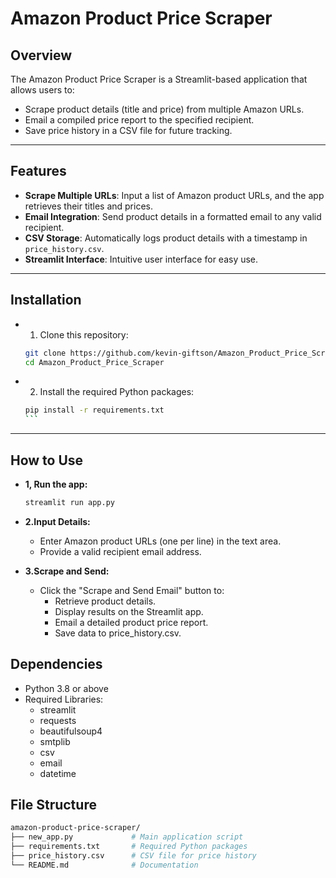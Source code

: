 # Amazon Product Price Scraper

## **Overview**
The Amazon Product Price Scraper is a Streamlit-based application that allows users to:
- Scrape product details (title and price) from multiple Amazon URLs.
- Email a compiled price report to the specified recipient.
- Save price history in a CSV file for future tracking.

---

## **Features**
- **Scrape Multiple URLs**: Input a list of Amazon product URLs, and the app retrieves their titles and prices.
- **Email Integration**: Send product details in a formatted email to any valid recipient.
- **CSV Storage**: Automatically logs product details with a timestamp in `price_history.csv`.
- **Streamlit Interface**: Intuitive user interface for easy use.

---

## **Installation**
- 1. Clone this repository:
   ```bash
   git clone https://github.com/kevin-giftson/Amazon_Product_Price_Scraper.git
   cd Amazon_Product_Price_Scraper
   ```
- 2. Install the required Python packages:
  ````bash
  pip install -r requirements.txt
  ```
---

## **How to Use**

- **1, Run the app:**
  ```bash
  streamlit run app.py
  ```
- **2.Input Details:**
  - Enter Amazon product URLs (one per line) in the text area.
  - Provide a valid recipient email address.

- **3.Scrape and Send:**
  - Click the "Scrape and Send Email" button to:
    - Retrieve product details.
    - Display results on the Streamlit app.
    - Email a detailed product price report.
    - Save data to price_history.csv.

## **Dependencies**
- Python 3.8 or above
- Required Libraries:
  - streamlit
  - requests
  - beautifulsoup4
  - smtplib
  - csv
  - email
  - datetime

## **File Structure**
   ```bash
amazon-product-price-scraper/
├── new_app.py             # Main application script
├── requirements.txt       # Required Python packages
├── price_history.csv      # CSV file for price history
└── README.md              # Documentation
   ```
